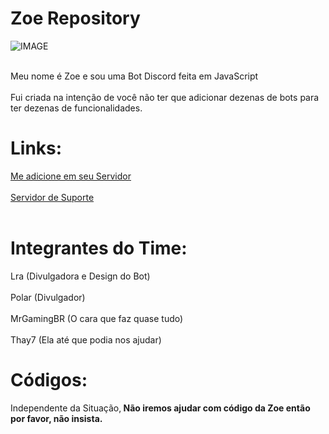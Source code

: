 # Zoe Repository
![IMAGE](https://cdn.discordapp.com/avatars/711341613930250330/98746a40f59eae76391a5a4ba9691588.png?size=2048)
<br><br>

Meu nome é Zoe e sou uma Bot Discord feita em JavaScript
<br><br>Fui criada na intenção de você não ter que adicionar dezenas de bots para ter dezenas de funcionalidades.
<br>

# Links:
[Me adicione em seu Servidor](https://discord.com/api/oauth2/authorize?client_id=711341613930250330&permissions=8&scope=bot)
<br><br>
[Servidor de Suporte](https://discord.gg/VdnPu5B) <br><br>

# Integrantes do Time:
Lra (Divulgadora e Design do Bot)<br><br>
Polar (Divulgador)<br><br>
MrGamingBR (O cara que faz quase tudo)<br><br>
Thay7 (Ela até que podia nos ajudar)


# Códigos:
Independente da Situação,<b> Não iremos ajudar com código da Zoe então por favor, não insista.</b>
